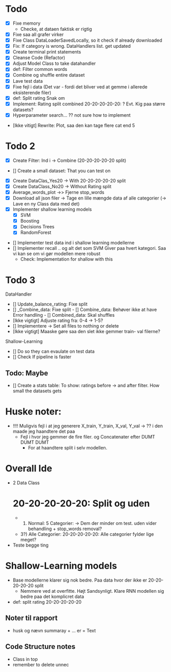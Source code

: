 # Todo
- [x] Fixe memory
  - Checke, at dataen faktisk er rigtig
- [x] Fixe saa all grafer virker
- [x] Fixe Class DataLoaderSavedLocally, so it check if already downloaded
- [x] Fix: If category is wrong. DataHandlers list. get updated
- [x] Create terminal print statements
- [x] Cleanse Code (Refactor)
- [x] Adjust Model Class to take datahandler
- [x] def: Filter common words
- [x] Combine og shuffle entire dataset
- [x] Lave test data
- [x] Fixe fejl i data (Det var - fordi det bliver ved at gemme i allerede eksisterende filer)
- [x] def: Split rating
Snak om 
- [x] Implement: Rating split combined 20-20-20-20-20: ? Evt. Kig paa større datasets? 
- [x] Hyperparameter search... ?? not sure how to implement
- [Ikke vitigt] Rewrite: Plot, saa den kan tage flere cat end 5 


# Todo 2
- [x] Create Filter: Ind i -> Combine (20-20-20-20-20 split)
- [] Create a small dataset: That you can test on
- [x] Create DataClas_Yes20 -> With 20-20-20-20-20 split
- [x] Create DataClass_No20 -> Without Rating split 
- [x] Average_words_plot ->> Fjerne stop_words 
- [x] Download all json filer -> Tage en lille mængde data af alle categorier (-> Lave en ny Class data med det)
- [x] Implementer shallow learning models 
  - [x] SVM
  - [x] Boosting
  - [x] Decisions Trees
  - [x] RandomForest 
- [] Implementer test data ind i shallow learning modellerne 
- [] Implementer recall .. og alt det som SVM Giver paa hvert kategori. Saa vi kan se om vi gør modellen mere robust
  - Check: Implementation for shallow with this

# Todo 3 
DataHandler
- [] Update_balance_rating: Fixe split
- [] _Combine_data: Fixe split
      - [] Combine_data: Behøver ikke at have Error handling
      - [] Combined_data: Skal shuffles
- [Ikke vigtigt] Adjuste rating fra: 0-4 -> 1-5?
- [] Implementere -> Set all files to nothing or delete
- [Ikke vigtigt] Maaske gøre saa den slet ikke gemmer train- val filerne? 

Shallow-Learning 
- [] Do so they can evaulate on test data
- [] Check If pipeline is faster








## Todo: Maybe
- [] Create a stats table: To show: ratings before -> and after filter. How small the datasets gets  

# Huske noter: 
- !!!! Muligvis fejl i at jeg generere X_train, Y_train, X_val, Y_val -> ?? i den maade jeg haandtere det paa 
  - Fejl i hvor jeg gemmer de fire filer. og Concatenater efter DUMT DUMT DUMT
    - For at haandtere split i selv modellen.


# Overall Ide
- 2 Data Class  
  # 20-20-20-20-20: Split og uden
  - 1) Normal: 5 Categorier: -> Dem der minder om test. uden vider behandling  + stop_words removal?
  - 3?) Alle Categorier: 20-20-20-20-20: Alle categorier fylder lige meget?
- Teste begge ting


# Shallow-Learning models
- Base modellerne klarer sig nok bedre. Paa data hvor der ikke er 20-20-20-20-20 split
  - Nemmere ved at overfitte. Højt Sandsynligt. Klare RNN modellen sig bedre paa det komplicret data
- def: split rating 20-20-20-20-20

## Noter til rapport
- husk og nævn summaray + ... er = Text



## Code Structure notes
- Class in top
- remember to delete unnec
